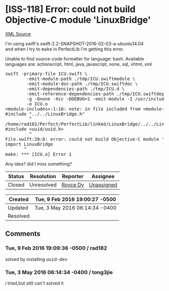 # [ISS-118] Error: could not build Objective-C module 'LinuxBridge'

[XML Source](../xml/ISS-118.xml)
<p><p>I'm using swift's swift-2.2-SNAPSHOT-2016-02-03-a-ubuntu14.04<br/>
and when I try to <tt>make</tt> in PerfectLib I'm getting this error.</p>

<div class="code panel" style="border-width: 1px;"><div class="codeContent panelContent">
<div class="error"><span class="error">Unable to find source-code formatter for language: bash.</span> Available languages are: actionscript, html, java, javascript, none, sql, xhtml, xml</div><pre>
swift -primary-file ICU.swift \
		-emit-module-path ./tmp/ICU.swiftmodule \
		-emit-module-doc-path ./tmp/ICU.swiftdoc \
		-emit-dependencies-path ./tmp/ICU.d \
		-emit-reference-dependencies-path ./tmp/ICU.swiftdeps \
		-g -Onone -Xcc -DDEBUG=1 -emit-module -I /usr/include/ -I linked/LibEvent -I linked/OpenSSL_Linux -I linked/ICU -I linked/SQLite3 -I linked/cURL_Linux -module-cache-path /tmp/modulecache -module-name PerfectLib -I linked/LinuxBridge -g -Onone -Xcc -DDEBUG=1 -emit-module -I /usr/include/ -I linked/LibEvent -I linked/OpenSSL_Linux -I linked/ICU -I linked/SQLite3 -I linked/cURL_Linux -module-cache-path /tmp/modulecache -module-name PerfectLib -I linked/LinuxBridge \
		-o ICU.o
&lt;module-includes&gt;:1:10: note: in file included from &lt;module-includes&gt;:1:
#include <span class="code-quote">"../../LinuxBridge.h"</span>
         ^
/home/rad182/Perfect/PerfectLib/linked/LinuxBridge/../../LinuxBridge.h:8:10: error: 'uuid/uuid.h' file not found
#include &lt;uuid/uuid.h&gt;
         ^
File.swift:28:8: error: could not build Objective-C module 'LinuxBridge'
<span class="code-keyword">import</span> LinuxBridge
       ^
make: *** [ICU.o] Error 1
</pre>
</div></div>

<p>Any idea? did I miss something?</p></p>





Status|Resolution|Reporter|Assignee
------|----------|--------|--------
Closed|Unresolved|[Royce Dy](rad182)|[Unassigned]($-1)





Created|Tue, 9 Feb 2016 19:00:27 -0500
-------|--------------
Updated|Tue, 3 May 2016 06:14:34 -0400
Resolved|


## Comments




### Tue, 9 Feb 2016 19:09:36 -0500 / rad182 

<p><p>solved by installing <tt>uuid-dev</tt></p></p>


### Tue, 3 May 2016 06:14:34 -0400 / tong3jie 

<p><p>i tried,but still can't solved it</p></p>


